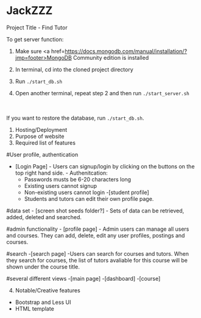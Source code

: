 # JackZZZ
Project Title - Find Tutor

To get server function:

1. Make sure <a href=https://docs.mongodb.com/manual/installation/?jmp=footer>MongoDB Community edition</a> is installed

2. In terminal, cd into the cloned project directory

3. Run `./start_db.sh`

4. Open another terminal, repeat step 2 and then run `./start_server.sh`

<br><br>
If you want to restore the database, run `./start_db.sh`.

1. Hosting/Deployment
2. Purpose of website
3. Required list of features

  #User profile, authentication
   - [Login Page]
    - Users can signup/login by clicking on the buttons on the top right hand side.
    - Authenitcation:
      - Passwords musts be 6-20 characters long
      - Existing users cannot signup 
      - Non-existing users cannot login
    -[student profile]
      - Students and tutors can edit their own profile page.
    
  #data set
    - [screen shot seeds folder?]
    - Sets of data can be retrieved, added, deleted and searched.
    
  #admin functionality
    - [profile page]
      - Admin users can manage all users and courses. They can add, delete, edit any user profiles, postings and courses.
    
  #search 
    -[search page]
      -Users can search for courses and tutors. When they search for courses, the list of tutors avaliable for this course
      will be shown under the course title.
      
  #several different views
    -[main page]
    -[dashboard]
    -[course]

4. Notable/Creative features
  - Bootstrap and Less UI
  - HTML template
